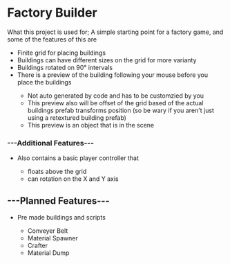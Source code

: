 <h1>Factory Builder</h1> 
What this project is used for; A simple starting point for a factory game, and some of the features of this are

<ul>
  <li>Finite grid for placing buildings</li>
  <li>Buildings can have different sizes on the grid for more varianty</li>
  <li>Buildings rotated on 90° intervals</li>
  <li>There is a preview of the building following your mouse before you place the buildings</li>
  <ul>
    <li>Not auto generated by code and has to be customzied by you</li>
    <li>This preview also will be offset of the grid based of the actual buildings prefab transforms position (so be wary if you aren't just using a retextured building prefab)</li>
    <li>This preview is an object that is in the scene</li>
  </ul>
</ul>

<h3>---Additional Features---</h3> 

<ul>
  <li>Also contains a basic player controller that</li>
    <ul>
      <li>floats above the grid</li>
      <li>can rotation on the X and Y axis</li>
    </ul>
</ul>


<h2>---Planned Features---</h2>
<ul>
  <li>Pre made buildings and scripts</li>
  <ul>
    <li>Conveyer Belt</li>
    <li>Material Spawner</li>
    <li>Crafter</li>
    <li>Material Dump</li>
  </ul>
</ul>
